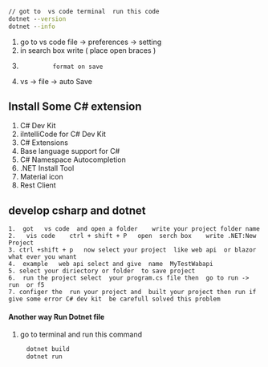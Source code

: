 

```cmd 
// got to  vs code terminal  run this code 
dotnet --version
dotnet --info

```

1.  go to vs code    file -> preferences -> setting 
2.   in search box  write  (  place  open  braces )   
3.              format on save   
4. vs -> file -> auto Save 


##  Install  Some  C# extension 

1.   C# Dev Kit
2.  iIntelliCode for C# Dev Kit
3.  C# Extensions
4.  Base language support for C#
5. C# Namespace Autocompletion
6.  .NET Install Tool
7.  Material icon
8. Rest Client


##  develop  csharp and dotnet 
	1.  got   vs code  and open a folder    write your project folder name 
	2.   vis code    ctrl + shift + P   open  serch box    write .NET:New Project
	3. ctrl +shift + p   now select your project  like web api  or blazor what ever you wnant 
	4.  example   web api select and give  name  MyTestWabapi 
	5. select your diriectory or folder  to save project 
	6.  run the project select  your program.cs file then  go to run -> run  or f5 
	7. configer the  run your project and  built your project then run if give some error C# dev kit  be carefull solved this problem 


   #### Another way Run Dotnet file  
 1. go to  terminal  and run  this command   
 ```cmd 
	  dotnet build
	  dotnet run
```